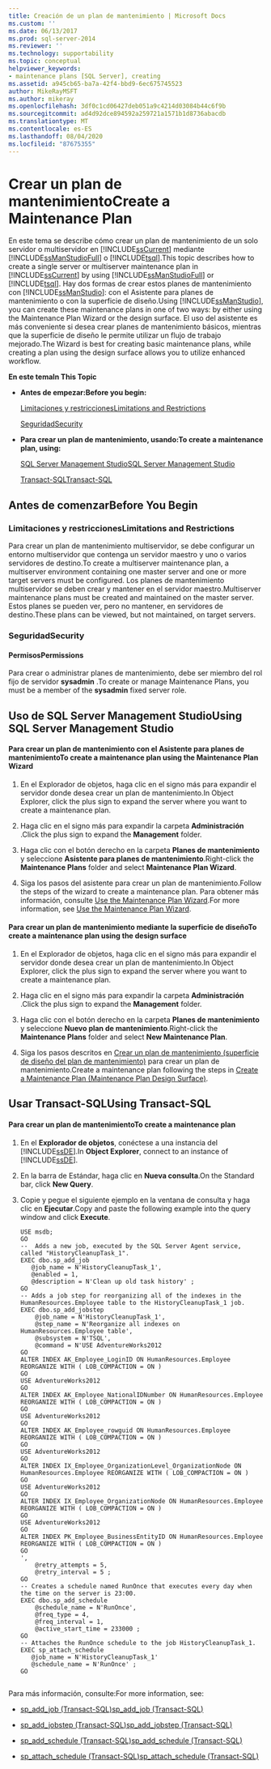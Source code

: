 ```yaml
---
title: Creación de un plan de mantenimiento | Microsoft Docs
ms.custom: ''
ms.date: 06/13/2017
ms.prod: sql-server-2014
ms.reviewer: ''
ms.technology: supportability
ms.topic: conceptual
helpviewer_keywords:
- maintenance plans [SQL Server], creating
ms.assetid: a945cb65-ba7a-42f4-bbd9-6ec675745523
author: MikeRayMSFT
ms.author: mikeray
ms.openlocfilehash: 3df0c1cd06427deb051a9c4214d03084b44c6f9b
ms.sourcegitcommit: ad4d92dce894592a259721a1571b1d8736abacdb
ms.translationtype: MT
ms.contentlocale: es-ES
ms.lasthandoff: 08/04/2020
ms.locfileid: "87675355"
---
```

# <a name="create-a-maintenance-plan"></a><span data-ttu-id="2e151-102">Crear un plan de mantenimiento</span><span class="sxs-lookup"><span data-stu-id="2e151-102">Create a Maintenance Plan</span></span>
  <span data-ttu-id="2e151-103">En este tema se describe cómo crear un plan de mantenimiento de un solo servidor o multiservidor en [!INCLUDE[ssCurrent](../../includes/sscurrent-md.md)] mediante [!INCLUDE[ssManStudioFull](../../includes/ssmanstudiofull-md.md)] o [!INCLUDE[tsql](../../includes/tsql-md.md)].</span><span class="sxs-lookup"><span data-stu-id="2e151-103">This topic describes how to create a single server or multiserver maintenance plan in [!INCLUDE[ssCurrent](../../includes/sscurrent-md.md)] by using [!INCLUDE[ssManStudioFull](../../includes/ssmanstudiofull-md.md)] or [!INCLUDE[tsql](../../includes/tsql-md.md)].</span></span> <span data-ttu-id="2e151-104">Hay dos formas de crear estos planes de mantenimiento con [!INCLUDE[ssManStudio](../../includes/ssmanstudio-md.md)]: con el Asistente para planes de mantenimiento o con la superficie de diseño.</span><span class="sxs-lookup"><span data-stu-id="2e151-104">Using [!INCLUDE[ssManStudio](../../includes/ssmanstudio-md.md)], you can create these maintenance plans in one of two ways: by either using the Maintenance Plan Wizard or the design surface.</span></span> <span data-ttu-id="2e151-105">El uso del asistente es más conveniente si desea crear planes de mantenimiento básicos, mientras que la superficie de diseño le permite utilizar un flujo de trabajo mejorado.</span><span class="sxs-lookup"><span data-stu-id="2e151-105">The Wizard is best for creating basic maintenance plans, while creating a plan using the design surface allows you to utilize enhanced workflow.</span></span>  
  
 <span data-ttu-id="2e151-106">**En este tema**</span><span class="sxs-lookup"><span data-stu-id="2e151-106">**In This Topic**</span></span>  
  
-   <span data-ttu-id="2e151-107">**Antes de empezar:**</span><span class="sxs-lookup"><span data-stu-id="2e151-107">**Before you begin:**</span></span>  
  
     [<span data-ttu-id="2e151-108">Limitaciones y restricciones</span><span class="sxs-lookup"><span data-stu-id="2e151-108">Limitations and Restrictions</span></span>](#Restrictions)  
  
     [<span data-ttu-id="2e151-109">Seguridad</span><span class="sxs-lookup"><span data-stu-id="2e151-109">Security</span></span>](#Security)  
  
-   <span data-ttu-id="2e151-110">**Para crear un plan de mantenimiento, usando:**</span><span class="sxs-lookup"><span data-stu-id="2e151-110">**To create a maintenance plan, using:**</span></span>  
  
     [<span data-ttu-id="2e151-111">SQL Server Management Studio</span><span class="sxs-lookup"><span data-stu-id="2e151-111">SQL Server Management Studio</span></span>](#SSMSProcedure)  
  
     [<span data-ttu-id="2e151-112">Transact-SQL</span><span class="sxs-lookup"><span data-stu-id="2e151-112">Transact-SQL</span></span>](#TsqlProcedure)  
  
##  <a name="before-you-begin"></a><a name="BeforeYouBegin"></a> <span data-ttu-id="2e151-113">Antes de comenzar</span><span class="sxs-lookup"><span data-stu-id="2e151-113">Before You Begin</span></span>  
  
###  <a name="limitations-and-restrictions"></a><a name="Restrictions"></a> <span data-ttu-id="2e151-114">Limitaciones y restricciones</span><span class="sxs-lookup"><span data-stu-id="2e151-114">Limitations and Restrictions</span></span>  
 <span data-ttu-id="2e151-115">Para crear un plan de mantenimiento multiservidor, se debe configurar un entorno multiservidor que contenga un servidor maestro y uno o varios servidores de destino.</span><span class="sxs-lookup"><span data-stu-id="2e151-115">To create a multiserver maintenance plan, a multiserver environment containing one master server and one or more target servers must be configured.</span></span> <span data-ttu-id="2e151-116">Los planes de mantenimiento multiservidor se deben crear y mantener en el servidor maestro.</span><span class="sxs-lookup"><span data-stu-id="2e151-116">Multiserver maintenance plans must be created and maintained on the master server.</span></span> <span data-ttu-id="2e151-117">Estos planes se pueden ver, pero no mantener, en servidores de destino.</span><span class="sxs-lookup"><span data-stu-id="2e151-117">These plans can be viewed, but not maintained, on target servers.</span></span>  
  
###  <a name="security"></a><a name="Security"></a> <span data-ttu-id="2e151-118">Seguridad</span><span class="sxs-lookup"><span data-stu-id="2e151-118">Security</span></span>  
  
####  <a name="permissions"></a><a name="Permissions"></a> <span data-ttu-id="2e151-119">Permisos</span><span class="sxs-lookup"><span data-stu-id="2e151-119">Permissions</span></span>  
 <span data-ttu-id="2e151-120">Para crear o administrar planes de mantenimiento, debe ser miembro del rol fijo de servidor **sysadmin** .</span><span class="sxs-lookup"><span data-stu-id="2e151-120">To create or manage Maintenance Plans, you must be a member of the **sysadmin** fixed server role.</span></span>  
  
##  <a name="using-sql-server-management-studio"></a><a name="SSMSProcedure"></a> <span data-ttu-id="2e151-121">Uso de SQL Server Management Studio</span><span class="sxs-lookup"><span data-stu-id="2e151-121">Using SQL Server Management Studio</span></span>  
  
#### <a name="to-create-a-maintenance-plan-using-the-maintenance-plan-wizard"></a><span data-ttu-id="2e151-122">Para crear un plan de mantenimiento con el Asistente para planes de mantenimiento</span><span class="sxs-lookup"><span data-stu-id="2e151-122">To create a maintenance plan using the Maintenance Plan Wizard</span></span>  
  
1.  <span data-ttu-id="2e151-123">En el Explorador de objetos, haga clic en el signo más para expandir el servidor donde desea crear un plan de mantenimiento.</span><span class="sxs-lookup"><span data-stu-id="2e151-123">In Object Explorer, click the plus sign to expand the server where you want to create a maintenance plan.</span></span>  
  
2.  <span data-ttu-id="2e151-124">Haga clic en el signo más para expandir la carpeta **Administración** .</span><span class="sxs-lookup"><span data-stu-id="2e151-124">Click the plus sign to expand the **Management** folder.</span></span>  
  
3.  <span data-ttu-id="2e151-125">Haga clic con el botón derecho en la carpeta **Planes de mantenimiento** y seleccione **Asistente para planes de mantenimiento**.</span><span class="sxs-lookup"><span data-stu-id="2e151-125">Right-click the **Maintenance Plans** folder and select **Maintenance Plan Wizard**.</span></span>  
  
4.  <span data-ttu-id="2e151-126">Siga los pasos del asistente para crear un plan de mantenimiento.</span><span class="sxs-lookup"><span data-stu-id="2e151-126">Follow the steps of the wizard to create a maintenance plan.</span></span> <span data-ttu-id="2e151-127">Para obtener más información, consulte [Use the Maintenance Plan Wizard](use-the-maintenance-plan-wizard.md).</span><span class="sxs-lookup"><span data-stu-id="2e151-127">For more information, see [Use the Maintenance Plan Wizard](use-the-maintenance-plan-wizard.md).</span></span>  
  
#### <a name="to-create-a-maintenance-plan-using-the-design-surface"></a><span data-ttu-id="2e151-128">Para crear un plan de mantenimiento mediante la superficie de diseño</span><span class="sxs-lookup"><span data-stu-id="2e151-128">To create a maintenance plan using the design surface</span></span>  
  
1.  <span data-ttu-id="2e151-129">En el Explorador de objetos, haga clic en el signo más para expandir el servidor donde desea crear un plan de mantenimiento.</span><span class="sxs-lookup"><span data-stu-id="2e151-129">In Object Explorer, click the plus sign to expand the server where you want to create a maintenance plan.</span></span>  
  
2.  <span data-ttu-id="2e151-130">Haga clic en el signo más para expandir la carpeta **Administración** .</span><span class="sxs-lookup"><span data-stu-id="2e151-130">Click the plus sign to expand the **Management** folder.</span></span>  
  
3.  <span data-ttu-id="2e151-131">Haga clic con el botón derecho en la carpeta **Planes de mantenimiento** y seleccione **Nuevo plan de mantenimiento**.</span><span class="sxs-lookup"><span data-stu-id="2e151-131">Right-click the **Maintenance Plans** folder and select **New Maintenance Plan**.</span></span>  
  
4.  <span data-ttu-id="2e151-132">Siga los pasos descritos en [Crear un plan de mantenimiento &#40;superficie de diseño del plan de mantenimiento&#41;](create-a-maintenance-plan-maintenance-plan-design-surface.md) para crear un plan de mantenimiento.</span><span class="sxs-lookup"><span data-stu-id="2e151-132">Create a maintenance plan following the steps in [Create a Maintenance Plan &#40;Maintenance Plan Design Surface&#41;](create-a-maintenance-plan-maintenance-plan-design-surface.md).</span></span>  
  
##  <a name="using-transact-sql"></a><a name="TsqlProcedure"></a> <span data-ttu-id="2e151-133">Usar Transact-SQL</span><span class="sxs-lookup"><span data-stu-id="2e151-133">Using Transact-SQL</span></span>  
  
#### <a name="to-create-a-maintenance-plan"></a><span data-ttu-id="2e151-134">Para crear un plan de mantenimiento</span><span class="sxs-lookup"><span data-stu-id="2e151-134">To create a maintenance plan</span></span>  
  
1.  <span data-ttu-id="2e151-135">En el **Explorador de objetos**, conéctese a una instancia del [!INCLUDE[ssDE](../../includes/ssde-md.md)].</span><span class="sxs-lookup"><span data-stu-id="2e151-135">In **Object Explorer**, connect to an instance of [!INCLUDE[ssDE](../../includes/ssde-md.md)].</span></span>  
  
2.  <span data-ttu-id="2e151-136">En la barra de Estándar, haga clic en **Nueva consulta**.</span><span class="sxs-lookup"><span data-stu-id="2e151-136">On the Standard bar, click **New Query**.</span></span>  
  
3.  <span data-ttu-id="2e151-137">Copie y pegue el siguiente ejemplo en la ventana de consulta y haga clic en **Ejecutar**.</span><span class="sxs-lookup"><span data-stu-id="2e151-137">Copy and paste the following example into the query window and click **Execute**.</span></span>  
  
    ```  
    USE msdb;  
    GO  
    --  Adds a new job, executed by the SQL Server Agent service, called "HistoryCleanupTask_1".  
    EXEC dbo.sp_add_job  
       @job_name = N'HistoryCleanupTask_1',   
       @enabled = 1,   
       @description = N'Clean up old task history' ;   
    GO  
    -- Adds a job step for reorganizing all of the indexes in the HumanResources.Employee table to the HistoryCleanupTask_1 job.   
    EXEC dbo.sp_add_jobstep  
        @job_name = N'HistoryCleanupTask_1',   
        @step_name = N'Reorganize all indexes on HumanResources.Employee table',   
        @subsystem = N'TSQL',   
        @command = N'USE AdventureWorks2012  
    GO  
    ALTER INDEX AK_Employee_LoginID ON HumanResources.Employee REORGANIZE WITH ( LOB_COMPACTION = ON )   
    GO  
    USE AdventureWorks2012  
    GO  
    ALTER INDEX AK_Employee_NationalIDNumber ON HumanResources.Employee REORGANIZE WITH ( LOB_COMPACTION = ON )   
    GO  
    USE AdventureWorks2012  
    GO  
    ALTER INDEX AK_Employee_rowguid ON HumanResources.Employee REORGANIZE WITH ( LOB_COMPACTION = ON )   
    GO  
    USE AdventureWorks2012  
    GO  
    ALTER INDEX IX_Employee_OrganizationLevel_OrganizationNode ON HumanResources.Employee REORGANIZE WITH ( LOB_COMPACTION = ON )   
    GO  
    USE AdventureWorks2012  
    GO  
    ALTER INDEX IX_Employee_OrganizationNode ON HumanResources.Employee REORGANIZE WITH ( LOB_COMPACTION = ON )   
    GO  
    USE AdventureWorks2012  
    GO  
    ALTER INDEX PK_Employee_BusinessEntityID ON HumanResources.Employee REORGANIZE WITH ( LOB_COMPACTION = ON )   
    GO  
    ',   
        @retry_attempts = 5,   
        @retry_interval = 5 ;   
    GO  
    -- Creates a schedule named RunOnce that executes every day when the time on the server is 23:00.   
    EXEC dbo.sp_add_schedule  
        @schedule_name = N'RunOnce',   
        @freq_type = 4,   
        @freq_interval = 1,   
        @active_start_time = 233000 ;   
    GO  
    -- Attaches the RunOnce schedule to the job HistoryCleanupTask_1.   
    EXEC sp_attach_schedule  
       @job_name = N'HistoryCleanupTask_1'  
       @schedule_name = N'RunOnce' ;   
    GO  
  
    ```  
  
 <span data-ttu-id="2e151-138">Para más información, consulte:</span><span class="sxs-lookup"><span data-stu-id="2e151-138">For more information, see:</span></span>  
  
-   [<span data-ttu-id="2e151-139">sp_add_job &#40;Transact-SQL&#41;</span><span class="sxs-lookup"><span data-stu-id="2e151-139">sp_add_job &#40;Transact-SQL&#41;</span></span>](/sql/relational-databases/system-stored-procedures/sp-add-job-transact-sql)  
  
-   [<span data-ttu-id="2e151-140">sp_add_jobstep &#40;Transact-SQL&#41;</span><span class="sxs-lookup"><span data-stu-id="2e151-140">sp_add_jobstep &#40;Transact-SQL&#41;</span></span>](/sql/relational-databases/system-stored-procedures/sp-add-jobstep-transact-sql)  
  
-   [<span data-ttu-id="2e151-141">sp_add_schedule &#40;Transact-SQL&#41;</span><span class="sxs-lookup"><span data-stu-id="2e151-141">sp_add_schedule &#40;Transact-SQL&#41;</span></span>](/sql/relational-databases/system-stored-procedures/sp-add-schedule-transact-sql)  
  
-   [<span data-ttu-id="2e151-142">sp_attach_schedule &#40;Transact-SQL&#41;</span><span class="sxs-lookup"><span data-stu-id="2e151-142">sp_attach_schedule &#40;Transact-SQL&#41;</span></span>](/sql/relational-databases/system-stored-procedures/sp-attach-schedule-transact-sql)  
  
  
